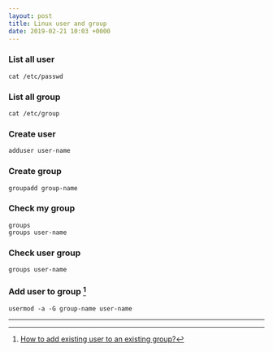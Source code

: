 ```yaml
---
layout: post
title: Linux user and group
date: 2019-02-21 10:03 +0000
---
```



### List all user

```
cat /etc/passwd
```

### List all group

```
cat /etc/group
```

### Create user

```
adduser user-name
```


### Create group
```
groupadd group-name
```


### Check my group

```
groups
groups user-name
```


### Check user group

```
groups user-name
```

### Add user to group [^1]

```
usermod -a -G group-name user-name
```

[^1]: [How to add existing user to an existing group?](https://askubuntu.com/questions/79565/how-to-add-existing-user-to-an-existing-group)



---